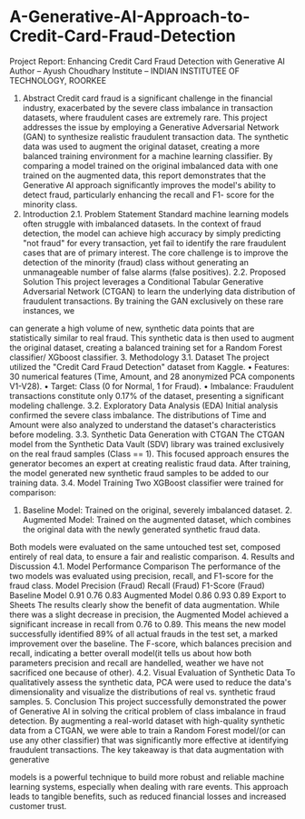 # A-Generative-AI-Approach-to-Credit-Card-Fraud-Detection

Project Report: Enhancing Credit Card Fraud Detection with Generative AI
Author – Ayush Choudhary
Institute – INDIAN INSTITUTEE OF TECHNOLOGY, ROORKEE
1. Abstract
Credit card fraud is a significant challenge in the financial industry, exacerbated by the severe class imbalance in transaction datasets, where fraudulent cases are extremely rare. This project addresses the issue by employing a Generative Adversarial Network (GAN) to synthesize realistic fraudulent transaction data. The synthetic data was used to augment the original dataset, creating a more balanced training environment for a machine learning classifier. By comparing a model trained on the original imbalanced data with one trained on the augmented data, this report demonstrates that the Generative AI approach significantly improves the model's ability to detect fraud, particularly enhancing the recall and F1- score for the minority class.
2. Introduction
2.1. Problem Statement
Standard machine learning models often struggle with imbalanced datasets. In the context of fraud detection, the model can achieve high accuracy by simply predicting "not fraud" for every transaction, yet fail to identify the rare fraudulent cases that are of primary interest. The core challenge is to improve the detection of the minority (fraud) class without generating an unmanageable number of false alarms (false positives).
2.2. Proposed Solution
This project leverages a Conditional Tabular Generative Adversarial Network (CTGAN) to learn the underlying data distribution of fraudulent transactions. By training the GAN exclusively on these rare instances, we
    
can generate a high volume of new, synthetic data points that are statistically similar to real fraud. This synthetic data is then used to augment the original dataset, creating a balanced training set for a Random Forest classifier/ XGboost classifier.
3. Methodology 3.1. Dataset
The project utilized the "Credit Card Fraud Detection" dataset from Kaggle.
• Features: 30 numerical features (Time, Amount, and 28 anonymized PCA components V1-V28).
• Target: Class (0 for Normal, 1 for Fraud).
• Imbalance: Fraudulent transactions constitute only 0.17% of the
dataset, presenting a significant modeling challenge.
3.2. Exploratory Data Analysis (EDA)
Initial analysis confirmed the severe class imbalance. The distributions of Time and Amount were also analyzed to understand the dataset's characteristics before modeling.
3.3. Synthetic Data Generation with CTGAN
The CTGAN model from the Synthetic Data Vault (SDV) library was trained exclusively on the real fraud samples (Class == 1). This focused approach ensures the generator becomes an expert at creating realistic fraud data. After training, the model generated new synthetic fraud samples to be added to our training data.
3.4. Model Training
Two XGBoost classifier were trained for comparison:
1. Baseline Model: Trained on the original, severely imbalanced dataset. 2. Augmented Model: Trained on the augmented dataset, which
combines the original data with the newly generated synthetic fraud data.

Both models were evaluated on the same untouched test set, composed entirely of real data, to ensure a fair and realistic comparison.
4. Results and Discussion
4.1. Model Performance Comparison
The performance of the two models was evaluated using precision, recall, and F1-score for the fraud class.
Model Precision (Fraud) Recall (Fraud) F1-Score (Fraud) Baseline Model 0.91 0.76 0.83 Augmented Model 0.86 0.93 0.89
Export to Sheets
The results clearly show the benefit of data augmentation. While there was a slight decrease in precision, the Augmented Model achieved a significant increase in recall from 0.76 to 0.89. This means the new model successfully identified 89% of all actual frauds in the test set, a marked improvement over the baseline. The F-score, which balances precision and recall, indicating a better overall model(it tells us about how both parameters precision and recall are handelled, weather we have not sacrificed one because of other).
4.2. Visual Evaluation of Synthetic Data
To qualitatively assess the synthetic data, PCA were used to reduce the data's dimensionality and visualize the distributions of real vs. synthetic fraud samples.
5. Conclusion
This project successfully demonstrated the power of Generative AI in solving the critical problem of class imbalance in fraud detection. By augmenting a real-world dataset with high-quality synthetic data from a CTGAN, we were able to train a Random Forest model/(or can use any other classifier) that was significantly more effective at identifying fraudulent transactions. The key takeaway is that data augmentation with generative
 
models is a powerful technique to build more robust and reliable machine learning systems, especially when dealing with rare events. This approach leads to tangible benefits, such as reduced financial losses and increased customer trust.
